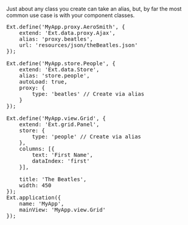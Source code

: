 Just about any class you create can take an alias, but, by far the most common use case is with your component classes.

<pre class="runnable">
Ext.define('MyApp.proxy.AeroSmith', {
    extend: 'Ext.data.proxy.Ajax',
    alias: 'proxy.beatles',
    url: 'resources/json/theBeatles.json'
});

Ext.define('MyApp.store.People', {
    extend: 'Ext.data.Store',
    alias: 'store.people',
    autoLoad: true,
    proxy: {
        type: 'beatles' // Create via alias
    }
});

Ext.define('MyApp.view.Grid', {
    extend: 'Ext.grid.Panel',
    store: {
        type: 'people' // Create via alias
    },
    columns: [{
        text: 'First Name',
        dataIndex: 'first'
    }],

    title: 'The Beatles',
    width: 450
});
Ext.application({
    name: 'MyApp',
    mainView: 'MyApp.view.Grid'
});

</pre>
